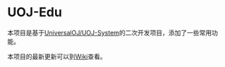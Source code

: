 # UOJ-Edu

本项目是基于[UniversalOJ/UOJ-System](https://github.com/UniversalOJ/UOJ-System)的二次开发项目，添加了一些常用功能。

本项目的最新更新可以到[Wiki](https://github.com/BIDGroup/UOJ-Edu/wiki/Features)查看。
